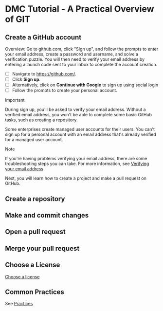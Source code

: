 # DMC Tutorial - A Practical Overview of GIT

## Create a GitHub account
Overview:  Go to github.com, click "Sign up", and follow the prompts to enter your email address, create a password and username, and solve a verification puzzle.  You will then need to verify your email address by entering a launch code sent to your inbox to complete the account creation.

- [ ] Navigate to https://github.com/.
- [ ] Click **Sign up**.
- [ ] Alternatively, click on **Continue with Google** to sign up using social login
- [ ] Follow the prompts to create your personal account.

> [!IMPORTANT]
> During sign up, you'll be asked to verify your email address. Without a verified email address, you won't be able to complete some basic GitHub tasks, such as creating a repository.

Some enterprises create managed user accounts for their users. You can't sign up for a personal account with an email address that's already verified for a managed user account.

> [!NOTE]
> If you're having problems verifying your email address, there are some troubleshooting steps you can take. For more information, see 
> <a href="https://docs.github.com/en/account-and-profile/how-tos/setting-up-and-managing-your-personal-account-on-github/managing-email-preferences">Verifying your email address</a>
<p>
<p>

Next, you will learn how to create a project and make a pull request on GitHub.
  
## Create a repository

## Make and commit changes

## Open a pull request

## Merge your pull request

## Choose a License

[Choose a license](https://choosealicense.com/)

## Common Practices

See [Practices](https://github.com/redhat-na-ssa/demo-ai-gitops-catalog/blob/main/docs/practices/index.md)
